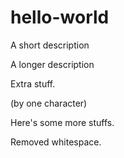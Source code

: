 
# hello-world

A short description

A longer description

Extra stuff.

(by one character)

Here's some more stuffs.

Removed whitespace.
